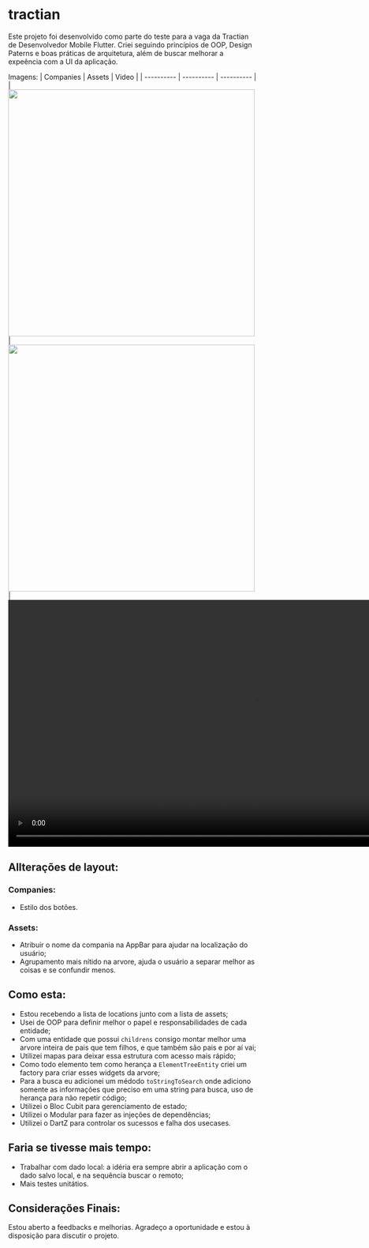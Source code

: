 # tractian

Este projeto foi desenvolvido como parte do teste para a vaga da Tractian de Desenvolvedor Mobile Flutter. Criei seguindo princípios de OOP, Design Paterns e boas práticas de arquitetura, além de buscar melhorar a expeência com a UI da aplicação.

Imagens:
| Companies | Assets | Video |
| ---------- | ---------- | ---------- |
| <img src='https://github.com/user-attachments/assets/0142dd94-928c-4869-8deb-33002957888b' height='500'/> | <img src='https://github.com/user-attachments/assets/c633fa3b-7517-4588-925e-4398f90db125' height='500'/> | <video src='https://github.com/user-attachments/assets/c622bb43-a74f-43c8-b906-8711555ca41a' height='500'/> |


## Allterações de layout:
### Companies:
- Estilo dos botões.

### Assets:
- Atribuir o nome da compania na AppBar para ajudar na localização do usuário;
- Agrupamento mais nítido na arvore, ajuda o usuário a separar melhor as coisas e se confundir menos.

## Como esta:
- Estou recebendo a lista de locations junto com a lista de assets;
- Usei de OOP para definir melhor o papel e responsabilidades de cada entidade;
- Com uma entidade que possui `childrens` consigo montar melhor uma arvore inteira de pais que tem filhos, e que também são pais e por aí vai;
- Utilizei mapas para deixar essa estrutura com acesso mais rápido;
- Como todo elemento tem como herança a `ElementTreeEntity` criei um factory para criar esses widgets da arvore;
- Para a busca eu adicionei um médodo `toStringToSearch` onde adiciono somente as informações que preciso em uma string para busca, uso de herança para não repetir código;
- Utilizei o Bloc Cubit para gerenciamento de estado;
- Utilizei o Modular para fazer as injeções de dependências;
- Utilizei o DartZ para controlar os sucessos e falha dos usecases.

## Faria se tivesse mais tempo:
- Trabalhar com dado local: a idéria era sempre abrir a aplicação com o dado salvo local, e na sequência buscar o remoto;
- Mais testes unitátios.

## Considerações Finais:
Estou aberto a feedbacks e melhorias. Agradeço a oportunidade e estou à disposição para discutir o projeto.

